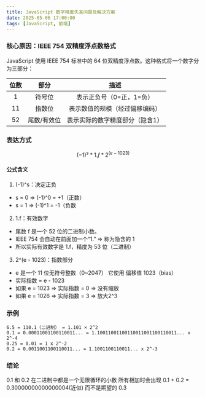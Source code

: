 ```yaml
---
title: JavaScript 数字精度失准问题及解决方案
date: 2025-05-06 17:00:00
tags: [JavaScript, 前端]
---
```



### 核心原因：IEEE 754 双精度浮点数格式

<!-- more -->
JavaScript 使用 IEEE 754 标准中的 64 位双精度浮点数。这种格式将一个数字分为三部分：

| 位数   | 部分       | 描述    |
| :----:| :------:   | :----: |
| 1     |   符号位    | 表示正负号（0=正，1=负） |
| 11    |   指数位	  | 表示数值的规模（经过偏移编码） |
| 52    | 尾数/有效位  | 表示实际的数字精度部分（隐含1） |

### 表达方式

$$
(-1)^s * 1.f * 2^(e - 1023)
$$

#### 公式含义
1. (-1)^s：决定正负
- s = 0 ⇒ (-1)^0 = +1（正数）
- s = 1 ⇒ (-1)^1 = -1（负数
2. 1.f：有效数字
- 尾数 f 是一个 52 位的二进制小数。
- IEEE 754 会自动在前面加一个“1.” ⇒ 称为隐含的 1
- 所以实际有效数字是 1.f，精度为 53 位（二进制）
3. 2^(e - 1023)：指数部分
-  e 是一个 11 位无符号整数（0~2047） 它使用 偏移值 1023（bias）
- 实际指数 = e - 1023
- 如果 e = 1023 ⇒ 实际指数 = 0 ⇒ 没有缩放
- 如果 e = 1026 ⇒ 实际指数 = 3 ⇒ 放大2^3

### 

### 示例 

```text
6.5 = 110.1（二进制） = 1.101 × 2^2
0.1 = 0.00011001100110011... = 1.10011001100110011001100110011... x 2^-4
0.25 = 0.01 = 1 x 2^-2
0.2 = 0.0011001100110011... = 1.1001100110011... x 2^-3
```

### 结论
0.1 和 0.2 在二进制中都是一个无限循环的小数 所有相加时会出现
0.1 + 0.2 = 0.30000000000000004(近似) 而不是期望的 0.3